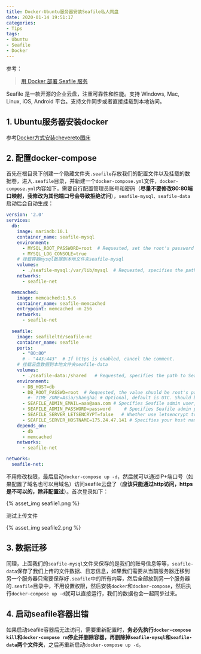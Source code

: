 ```yaml
---
title: Docker-Ubuntu服务器安装Seafile私人网盘
date: 2020-01-14 19:51:17
categories:
- Tips
tags:
- Ubuntu
- Seafile
- Docker
---
```


参考：

> [用 Docker 部署 Seafile 服务](https://cloud.seafile.com/published/seafile-manual-cn/docker/%E7%94%A8Docker%E9%83%A8%E7%BD%B2Seafile.md)

Seafile 是一款开源的企业云盘，注重可靠性和性能。支持 Windows, Mac, Linux, iOS, Android 平台。支持文件同步或者直接挂载到本地访问。

<!-- more -->

## 1. Ubuntu服务器安装docker

参考[Docker方式安装chevereto图床]()

## 2. 配置docker-compose

首先在根目录下创建一个隐藏文件夹`.seafile`存放我们的配置文件以及挂载的数据卷，进入`.seafile`目录，并新建一个`docker-compose.yml`文件，`docker-compose.yml`内容如下，需要自行配置管理员账号和密码（**尽量不要修改80:80端口映射，我修改为其他端口号会导致拒绝访问**），`seafile-mysql、seafile-data`启动后会自动生成：

```yml
version: '2.0'
services:
  db:
    image: mariadb:10.1
    container_name: seafile-mysql
    environment:
      - MYSQL_ROOT_PASSWORD=root  # Requested, set the root's password of MySQL service.
      - MYSQL_LOG_CONSOLE=true
    # 挂载容器mysql数据到本地文件夹seafile-mysql
    volumes:
      - ./seafile-mysql:/var/lib/mysql  # Requested, specifies the path to MySQL data persistent store.
    networks:
      - seafile-net

  memcached:
    image: memcached:1.5.6
    container_name: seafile-memcached
    entrypoint: memcached -m 256
    networks:
      - seafile-net
          
  seafile:
    image: seafileltd/seafile-mc
    container_name: seafile
    ports:
      - "80:80"
      # - "443:443"  # If https is enabled, cancel the comment.
    # 挂载云盘数据到本地文件夹seafile-data
    volumes:
      - ./seafile-data:/shared   # Requested, specifies the path to Seafile data persistent store.
    environment:
      - DB_HOST=db
      - DB_ROOT_PASSWD=root  # Requested, the value shuold be root's password of MySQL service.
        #- TIME_ZONE=Asia/Shanghai # Optional, default is UTC. Should be uncomment and set to your local time zone.
      - SEAFILE_ADMIN_EMAIL=aaa@aaa.com # Specifies Seafile admin user, default is 'me@example.com'.
      - SEAFILE_ADMIN_PASSWORD=password     # Specifies Seafile admin password, default is 'asecret'.
      - SEAFILE_SERVER_LETSENCRYPT=false   # Whether use letsencrypt to generate cert.
      - SEAFILE_SERVER_HOSTNAME=175.24.47.141 # Specifies your host name.
    depends_on:
      - db
      - memcached
    networks:
      - seafile-net

networks:
  seafile-net:
```

不用修改权限，最后启动`docker-compose up -d`，然后就可以通过IP+端口号（如果配置了域名也可以用域名）访问seafile云盘了（**应该只能通过http访问，https是不可以的，除非配置过**）。首次登录如下：

{% asset_img seafile1.png %}

测试上传文件

{% asset_img seafile2.png %}

## 3. 数据迁移

同理，上面我们的`seafile-mysql`文件夹保存的是我们的账号信息等等，`seafile-data`保存了我们上传的文件数据、日志信息，如果我们需要从当前服务器迁移到另一个服务器只需要保存好`.seafile`中的所有内容，然后全部放到另一个服务器的`.seafile`目录中，不用设置权限，然后安装`docker`和`docker-compose`，然后执行`docker-compose up -d`就可以直接运行，我们的数据也会一起同步过来。

## 4. 启动seafile容器出错

如果启动seafile容器后无法访问，需要重新配置时，**务必先执行`docker-compose kill`和`docker-compose rm`停止并删除容器，再删除掉`seafile-mysql`和`seafile-data`两个文件夹**，之后再重新启动`docker-compose up -d`。


